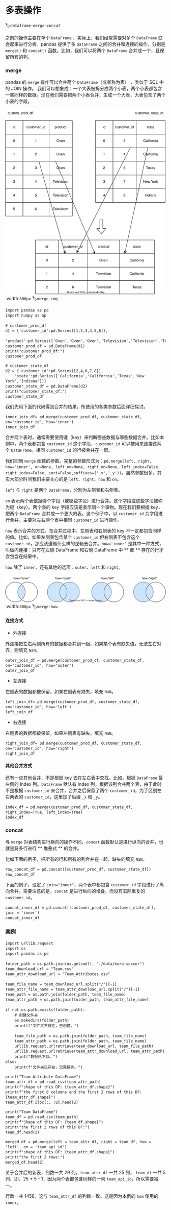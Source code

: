# 多表操作
:label:`dataframe-merge-concat`

之前的操作主要在单个 `DataFrame` ，实际上，我们经常需要对多个 `DataFrame` 联合起来进行分析。pandas 提供了多 `DataFrame` 之间的合并和连接的操作，分别是 `merge()` 和 `concat()` 函数。比如，我们可以将两个 `DataFrame` 合并成一个，且保留所有的列。

### merge

pandas 的 `merge` 操作可以合并两个 `DataFrame`（或者称为表） ，类似于 SQL 中的 JOIN 操作。 我们可以想象成：一个大表被拆分成两个小表，两个小表都包含一些同样的数据。现在我们需要把两个小表合并，生成一个大表，大表包含了两个小表的字段。

![分组与汇总](../img/ch-pandas/merge.svg)
:width:`800px`
:label:`merge-img`

```{.python .input}
import pandas as pd
import numpy as np

# customer_prod_df
d1 = {'customer_id':pd.Series([1,2,3,4,5,6]),
  'product':pd.Series(['Oven','Oven','Oven','Television','Television','Television'])}
customer_prod_df = pd.DataFrame(d1)
print("customer_prod_df:")
customer_prod_df
```

```{.python .input}
# customer_state_df
d2 = {'customer_id':pd.Series([2,4,6,7,8]),
    'state':pd.Series(['California','California','Texas','New York','Indiana'])}
customer_state_df = pd.DataFrame(d2)
print("customer_state_df:")
customer_state_df
```

我们先用下面的代码得到合并的结果，所使用的各类参数后面详细探讨。

```{.python .input}
inner_join_df= pd.merge(customer_prod_df, customer_state_df, on='customer_id', how='inner')
inner_join_df
```

合并两个表时，通常需要使用键（key）来判断哪些数据与哪些数据合并。比如本例中，两个表都包含 `customer_id` 这个字段，`customer_id` 可以被用来连接这两个 `DataFrame`。相同 `customer_id` 的行被合并在一起。

我们回到 `merge` 函数的参数。完整的参数形式为：`pd.merge(left, right, how='inner', on=None, left_on=None, right_on=None, left_index=False, right_index=False, sort=False,suffixes=('_x','_y'))`。虽然参数很多，其实大部分时间我们主要关心的是 `left`、`right`、`how` 和 `on`。

`left` 与 `right` 是两个 `DataFrame`，分别为左侧表和右侧表。

`on` 表示两个表依据哪个字段（或哪些字段）进行合并。这个字段或这些字段被称为键（key）。两个表的 key 字段应该是表示同一个事物。现在我们要根据 key，把两个 `DataFrame` 合并成一个更大的表。这个例子中，以 `customer_id` 为字段进行合并，主要对左右两个表中相同 `customer_id` 进行操作。

`how` 表示合并的方式。在合并过程中，左侧表和右侧表的 key 不一定都包含同样的值。比如，如果左侧表包含某个 `customer_id` 但右侧表不包含这个 `customer_id`，那应该遵循什么样的逻辑去合并。`how='inner'` 是其中一种方式，叫做内连接：只有在左侧 DataFrame 和右侧 DataFrame 中 ** 都 ** 存在的行才会包含在结果中。

`how` 除了 `inner`，还有其他的选项：`outer`、`left` 和 `right`。

![合并方式](../img/ch-pandas/merge-how.svg)
:width:`800px`
:label:`merge-how`

#### 连接方式

* 外连接

外连接把左右两侧所有的数据都合并到一起，如果某个表有缺失值，无法左右对齐，则填充 `NaN`。

```{.python .input}
outer_join_df = pd.merge(customer_prod_df, customer_state_df, on='customer_id', how='outer')
outer_join_df
```

* 左连接

左侧表的数据都被保留，如果右侧表有缺失，填充 `NaN`。

```{.python .input}
left_join_df= pd.merge(customer_prod_df, customer_state_df, on='customer_id', how='left')
left_join_df
```

* 右连接

右侧表的数据都被保留，如果左侧表有缺失，填充 `NaN`。

```{.python .input}
right_join_df= pd.merge(customer_prod_df, customer_state_df, on='customer_id', how='right')
right_join_df
```

#### 其他合并方式

还有一些其他合并，不是根据 key 去在左右表中查找。比如，根据 `DataFrame` 最左侧的 index 列。`DataFrame` 默认有 index 列，根据该列合并两个表，由于此时不是根据 `customer_id` 来合并，合并之后保留了两个 `customer_id`，为了区别左右两表的 `customer_id`，这里加了后缀 `_x` 和 `_y`。

```{.python .input}
index_df = pd.merge(customer_prod_df, customer_state_df, right_index=True, left_index=True)
index_df
```

### concat

与 `merge` 对表结构进行横向的操作不同，`concat` 函数默认是进行纵向的合并，也就是将多行进行 ** 堆叠式 ** 的合并。

比如下面的例子，把所有的行和所有的列合并在一起，缺失的填充 `NaN`。

```{.python .input}
row_concat_df = pd.concat([customer_prod_df, customer_state_df])
row_concat_df
```

下面的例子，设定了 `join="inner"`，两个表中都包含 `customer_id` 字段进行了纵向合并。需要注意的是，`concat` 是进行纵向的堆叠，而没有去除重复的 `customer_id`。

```{.python .input}
concat_inner_df = pd.concat([customer_prod_df, customer_state_df], join = 'inner')
concat_inner_df
```

### 案例

```{.python .input}
import urllib.request
import os
import pandas as pd

folder_path = os.path.join(os.getcwd(), "./data/euro-soccer")
team_download_url = "Team.csv"
team_attr_download_url = "Team_Attributes.csv"

team_file_name = team_download_url.split("/")[-1]
team_attr_file_name = team_attr_download_url.split("/")[-1]
team_path = os.path.join(folder_path, team_file_name)
team_attr_path = os.path.join(folder_path, team_attr_file_name)

if not os.path.exists(folder_path):
    # 创建文件夹
    os.makedirs(folder_path)
    print(f"文件夹不存在，已创建。")

    team_file_path = os.path.join(folder_path, team_file_name)
    team_attr_path = os.path.join(folder_path, team_file_name)
    urllib.request.urlretrieve(team_download_url, team_file_path)
    urllib.request.urlretrieve(team_attr_download_url, team_attr_path)
    print("数据已下载。")
else:
    print(f"文件夹已存在，无需操作。")
```

```{.python .input}
print("Team Attribute DataFrame")
team_attr_df = pd.read_csv(team_attr_path)
print(f"shape of this DF: {team_attr_df.shape}")
print(f"the first 8 columns and the first 2 rows of this DF: {team_attr_df.shape}")
team_attr_df.iloc[:, :8].head(2)
```

```{.python .input}
print("Team DataFrame")
team_df = pd.read_csv(team_path)
print(f"Shape of this DF: {team_df.shape}")
print("the first 2 rows of this DF:")
team_df.head(2)
```

```{.python .input}
merged_df = pd.merge(left = team_attr_df, right = team_df, how = 'left', on = 'team_api_id')
print(f"shape of this DF: {team_attr_df.shape}")
print("the first 2 rows:")
merged_df.head(2)
```

关于合并后的新表，列数一共 29 列。`team_attr_df` 一共 25 列， `team_df` 一共 5 列，即，25 + 5 - 1，因为两个表都包含同样的一列 `team_api_id`，所以需要减一。

行数一共 1458，这与 `team_attr_df` 的列数一致。这是因为本例的 `how` 使用的 `inner`。
